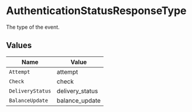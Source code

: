 # AuthenticationStatusResponseType

The type of the event.


## Values

| Name             | Value            |
| ---------------- | ---------------- |
| `Attempt`        | attempt          |
| `Check`          | check            |
| `DeliveryStatus` | delivery_status  |
| `BalanceUpdate`  | balance_update   |